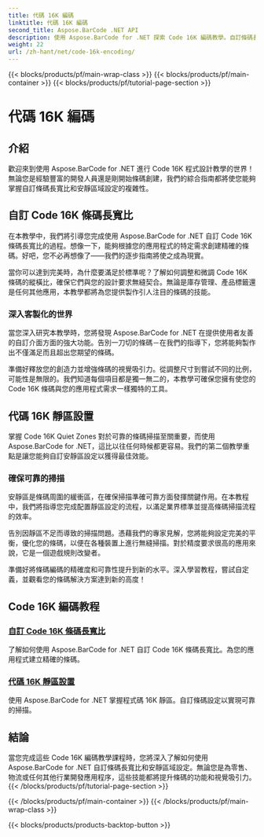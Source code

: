 ```yaml
---
title: 代碼 16K 編碼
linktitle: 代碼 16K 編碼
second_title: Aspose.BarCode .NET API
description: 使用 Aspose.BarCode for .NET 探索 Code 16K 編碼教學。自訂條碼長寬比和安靜區設置，以便在您的應用程式中進行精確、可靠的掃描。
weight: 22
url: /zh-hant/net/code-16k-encoding/
---
```


{{< blocks/products/pf/main-wrap-class >}}
{{< blocks/products/pf/main-container >}}
{{< blocks/products/pf/tutorial-page-section >}}

# 代碼 16K 編碼


## 介紹

歡迎來到使用 Aspose.BarCode for .NET 進行 Code 16K 程式設計教學的世界！無論您是經驗豐富的開發人員還是剛開始條碼創建，我們的綜合指南都將使您能夠掌握自訂條碼長寬比和安靜區域設定的複雜性。

## 自訂 Code 16K 條碼長寬比

在本教學中，我們將引導您完成使用 Aspose.BarCode for .NET 自訂 Code 16K 條碼長寬比的過程。想像一下，能夠根據您的應用程式的特定需求創建精確的條碼。好吧，您不必再想像了——我們的逐步指南將使之成為現實。

當你可以達到完美時，為什麼要滿足於標準呢？了解如何調整和微調 Code 16K 條碼的縱橫比，確保它們與您的設計要求無縫契合。無論是庫存管理、產品標籤還是任何其他應用，本教學都將為您提供製作引人注目的條碼的技能。

### 深入客製化的世界

當您深入研究本教學時，您將發現 Aspose.BarCode for .NET 在提供使用者友善的自訂介面方面的強大功能。告別一刀切的條碼－在我們的指導下，您將能夠製作出不僅滿足而且超出您期望的條碼。

準備好釋放您的創造力並增強條碼的視覺吸引力。從調整尺寸到嘗試不同的比例，可能性是無限的。我們知道每個項目都是獨一無二的，本教學可確保您擁有使您的 Code 16K 條碼與您的應用程式需求一樣獨特的工具。

## 代碼 16K 靜區設置

掌握 Code 16K Quiet Zones 對於可靠的條碼掃描至關重要，而使用 Aspose.BarCode for .NET，這比以往任何時候都更容易。我們的第二個教學重點是讓您能夠自訂安靜區設定以獲得最佳效能。

### 確保可靠的掃描

安靜區是條碼周圍的緩衝區，在確保掃描準確可靠方面發揮關鍵作用。在本教程中，我們將指導您完成配置靜區設定的流程，以滿足業界標準並提高條碼掃描流程的效率。

告別因靜區不足而導致的掃描問題。憑藉我們的專家見解，您將能夠設定完美的平衡，優化您的條碼，以便在各種裝置上進行無縫掃描。對於精度要求很高的應用來說，它是一個遊戲規則改變者。

準備好將條碼編碼的精確度和可靠性提升到新的水平。深入學習教程，嘗試自定義，並觀看您的條碼解決方案達到新的高度！
## Code 16K 編碼教程
### [自訂 Code 16K 條碼長寬比](./code-16k-aspect-ratio-customization/)
了解如何使用 Aspose.BarCode for .NET 自訂 Code 16K 條碼長寬比。為您的應用程式建立精確的條碼。
### [代碼 16K 靜區設置](./code-16k-quiet-zone-settings/)
使用 Aspose.BarCode for .NET 掌握程式碼 16K 靜區。自訂條碼設定以實現可靠的掃描。

## 結論

當您完成這些 Code 16K 編碼教學課程時，您將深入了解如何使用 Aspose.BarCode for .NET 自訂條碼長寬比和安靜區域設定。無論您是為零售、物流或任何其他行業開發應用程序，這些技能都將提升條碼的功能和視覺吸引力。
{{< /blocks/products/pf/tutorial-page-section >}}

{{< /blocks/products/pf/main-container >}}
{{< /blocks/products/pf/main-wrap-class >}}

{{< blocks/products/products-backtop-button >}}
